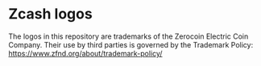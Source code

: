 # Zcash logos

The logos in this repository are trademarks of the Zerocoin Electric Coin Company. Their use by third parties is governed by the Trademark Policy: https://www.zfnd.org/about/trademark-policy/
